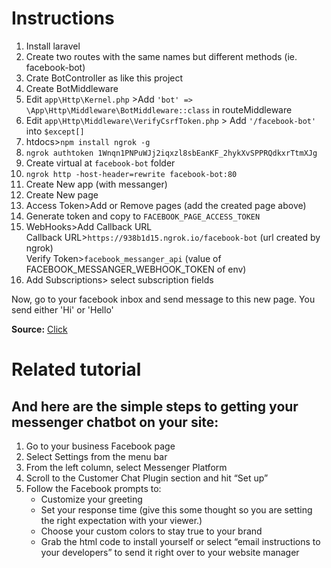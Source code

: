 <h1>Instructions</h1>
<ol>
<li>Install laravel</li>
<li>Create two routes with the same names but different methods (ie. facebook-bot)</li>
<li>Crate BotController as like this project</li>
<li>Create BotMiddleware</li>
<li>Edit <code>app\Http\Kernel.php</code> >Add <code>'bot' => \App\Http\Middleware\BotMiddleware::class</code> in routeMiddleware</li>
<li>Edit <code>app\Http\Middleware\VerifyCsrfToken.php</code> > Add <code>'/facebook-bot'</code> into <code>$except[]</code></li>
<li>htdocs><code>npm install ngrok -g</code></li>
<li><code>ngrok authtoken 1Wnqn1PNPuWJj2iqxzl8sbEanKF_2hykXvSPPRQdkxrTtmXJg</code></li>
<li>Create virtual at <code>facebook-bot</code> folder</li>
<li><code>ngrok http -host-header=rewrite facebook-bot:80</code></li>
<li>Create New app (with messanger)</li>
<li>Create New page</li>
<li>Access Token>Add or Remove pages (add the created page above)</li>
<li>Generate token and copy to <code>FACEBOOK_PAGE_ACCESS_TOKEN</code></li>
<li>WebHooks>Add Callback URL<br/>
Callback URL><code>https://938b1d15.ngrok.io/facebook-bot</code> (url created by ngrok)<br/>
Verify Token><code>facebook_messanger_api</code> (value of FACEBOOK_MESSANGER_WEBHOOK_TOKEN of env)</li>
<li>Add Subscriptions> select subscription fields</li>
</ol>
<p>Now, go to your facebook inbox and send message to this new page. You send either 'Hi' or 'Hello'</p>
<p><strong>Source:</strong> <a href="https://tutorials.botsfloor.com/building-a-facebook-messenger-trivia-bot-with-laravel-part-1-61209b0e35db">Click</a></p>
<h1>Related tutorial</h1>
<h2>And here are the simple steps to getting your messenger chatbot on your site:</h2>
<ol>
<li>Go to your business Facebook page</li>
<li>Select Settings from the menu bar</li>
<li>From the left column, select Messenger Platform</li>
<li>Scroll to the Customer Chat Plugin section and hit “Set up”</li>
<li>Follow the Facebook prompts to:
<ul>
<li>Customize your greeting</li>
<li>Set your response time (give this some thought so you are setting the right expectation with your viewer.)</li>
<li>Choose your custom colors to stay true to your brand</li>
<li>Grab the html code to install yourself or select “email instructions to your developers” to send it right over to your website manager</li>
</ul>
</li>
</ol>